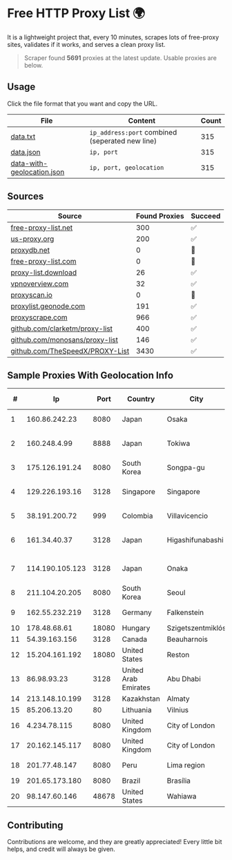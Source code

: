 
# Free HTTP Proxy List 🌍

It is a lightweight project that, every 10 minutes, scrapes lots of free-proxy sites, validates if it works, and serves a clean proxy list.


> Scraper found **5691** proxies at the latest update. Usable proxies are below.

## Usage

Click the file format that you want and copy the URL.


|File|Content|Count|
|----|-------|-----|
|[data.txt](https://raw.githubusercontent.com/themiralay/Proxy-List-World/master/data.txt)|`ip_address:port` combined (seperated new line)|315|
|[data.json](https://raw.githubusercontent.com/themiralay/Proxy-List-World/master/data.json)|`ip, port`|315|
|[data-with-geolocation.json](https://raw.githubusercontent.com/themiralay/Proxy-List-World/master/data-with-geolocation.json)|`ip, port, geolocation`|315|

## Sources

|Source|Found Proxies|Succeed|
|------|-------------|-------|
|[free-proxy-list.net](https://free-proxy-list.net)|300|✅|
|[us-proxy.org](https://www.us-proxy.org)|200|✅|
|[proxydb.net](http://proxydb.net)|0|🚫|
|[free-proxy-list.com](https://free-proxy-list.com/?page=&port=&type%5B%5D=http&type%5B%5D=https&up_time=0&search=Search)|0|🚫|
|[proxy-list.download](https://www.proxy-list.download/HTTP)|26|✅|
|[vpnoverview.com](https://vpnoverview.com/privacy/anonymous-browsing/free-proxy-servers)|32|✅|
|[proxyscan.io](https://www.proxyscan.io)|0|🚫|
|[proxylist.geonode.com](https://proxylist.geonode.com/api/proxy-list?limit=300&page=1&sort_by=lastChecked&sort_type=desc&protocols=http,https)|191|✅|
|[proxyscrape.com](https://api.proxyscrape.com/v2/?request=displayproxies&protocol=http&timeout=10000&country=all&ssl=all&anonymity=all)|966|✅|
|[github.com/clarketm/proxy-list](https://raw.githubusercontent.com/clarketm/proxy-list/master/proxy-list-raw.txt)|400|✅|
|[github.com/monosans/proxy-list](https://raw.githubusercontent.com/monosans/proxy-list/main/proxies/http.txt)|146|✅|
|[github.com/TheSpeedX/PROXY-List](https://raw.githubusercontent.com/TheSpeedX/PROXY-List/master/http.txt)|3430|✅|


## Sample Proxies With Geolocation Info

|#|Ip|Port|Country|City|Internet Service Provider|
|-|--|----|-------|----|-------------------------|
|1|160.86.242.23|8080|Japan|Osaka|Sony Network Communications Inc|
|2|160.248.4.99|8888|Japan|Tokiwa|NTT PC Communications, Inc.|
|3|175.126.191.24|8080|South Korea|Songpa-gu|SK Broadband Co Ltd|
|4|129.226.193.16|3128|Singapore|Singapore|Tencent Cloud Computing (Beijing) Co|
|5|38.191.200.72|999|Colombia|Villavicencio|Cogent Communications|
|6|161.34.40.37|3128|Japan|Higashifunabashi|NTT PC Communications, Inc.|
|7|114.190.105.123|3128|Japan|Onaka|NTT Communications Corporation|
|8|211.104.20.205|8080|South Korea|Seoul|Korea Telecom|
|9|162.55.232.219|3128|Germany|Falkenstein|Hetzner Online GmbH|
|10|178.48.68.61|18080|Hungary|Szigetszentmiklós|UPC|
|11|54.39.163.156|3128|Canada|Beauharnois|OVH SAS|
|12|15.204.161.192|18080|United States|Reston|OVH SAS|
|13|86.98.93.23|3128|United Arab Emirates|Abu Dhabi|Emirates Telecommunications Corporation|
|14|213.148.10.199|3128|Kazakhstan|Almaty|Haicom Limited|
|15|85.206.13.20|80|Lithuania|Vilnius|Telia Lietuva, AB|
|16|4.234.78.115|8080|United Kingdom|City of London|Microsoft Corporation|
|17|20.162.145.117|8080|United Kingdom|City of London|Microsoft Corporation|
|18|201.77.48.147|8080|Peru|Lima region|Telcom Mikrotik Peru S.A.C.|
|19|201.65.173.180|8080|Brazil|Brasília|Claro S.A.|
|20|98.147.60.146|48678|United States|Wahiawa|Spectrum|



## Contributing

Contributions are welcome, and they are greatly appreciated! Every
little bit helps, and credit will always be given.

